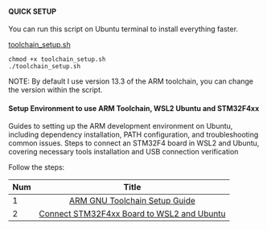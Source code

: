 #### QUICK SETUP
You can run this script on Ubuntu terminal to install everything faster.

[toolchain_setup.sh](https://github.com/janieblas/STM32F446E_whitout_stm32CubeIDE/tree/rework_readme_main/000_SETUP_ENVIRONMENT/00_QUICK_SETUP)

```Terminal
chmod +x toolchain_setup.sh
./toolchain_setup.sh
```

NOTE: By default I use version 13.3 of the ARM toolchain, you can change the version within the script.

#### Setup Environment to use ARM Toolchain, WSL2 Ubuntu and STM32F4xx
Guides to setting up the ARM development environment on Ubuntu, including dependency installation, PATH configuration, and troubleshooting common issues. Steps to connect an STM32F4 board in WSL2 and Ubuntu, covering necessary tools installation and USB connection verification


Follow the steps:

| Num   |                   Title                           |
|:------|:-------------------------------------------------:|
|   1   |   [ARM GNU Toolchain Setup Guide](https://github.com/janieblas/STM32F446E_whitout_stm32CubeIDE/blob/rework_setup/000_SETUP_ENVIRONMENT/01_ARM_TOOLCHAIN.md)               | 
|   2   |   [Connect STM32F4xx Board to WSL2 and Ubuntu](https://github.com/janieblas/STM32F446E_whitout_stm32CubeIDE/blob/rework_setup/000_SETUP_ENVIRONMENT/02_CONNECT_STM32F4XX_TO_WSL_AND_UBUNTU.md)  | 